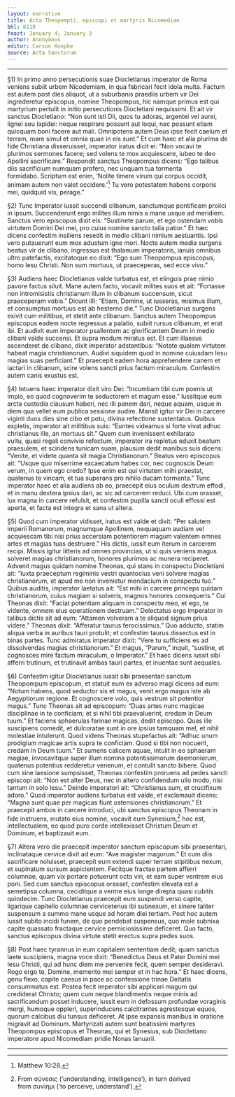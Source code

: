 ```yaml
---
layout: narrative
title: Acta Theopempti, episcopi et martyris Nicomediae
bhl: 8119
feast: January 4; January 3
author: Anonymous
editor: Carson Koepke
source: Acta Sanctorum
---
```


---

§1) In primo anno persecutionis suae Diocletianus imperator de Roma veniens subiit urbem Nicodemiam, in qua fabricari fecit idola multa. Factum est autem post dies aliquot, ut a suburbanis praediis urbem vir Dei ingrederetur episcopus, nomine Theopompus, hic namque primus est qui martyrium pertulit in initio persecutionis Diocletiani nequissimi. Et ait vir sanctus Diocletiano: “Non sunt isti Dii, quos tu adoras, argentei vel aurei, lignei seu lapidei: neque respirare possunt aut loqui, nec possunt etiam quicquam boni facere aut mali. Omnipotens autem Deus ipse fecit caelum et terram, mare simul et omnia quae in eis sunt.” Et cum haec et alia plurima de fide Christiana disseruisset, imperator iratus dicit ei: “Non vocavi te plurimos sermones facere; sed volens te mox acquiescere, iubeo te deo Apollini sacrificare.” Respondit sanctus Theopompus dicens: “Ego talibus diis sacrificium numquam profero, nec unquam tua tormenta formidabo. Scriptum est enim, ‘Nolite timere virum qui corpus occidit, animam autem non valet occidere.’[^1] Tu vero potestatem habens corporis mei, quidquid vis, perage.”

§2) Tunc Imperator iussit succendi clibanum, sanctumque pontificem proiici in ipsum. Succenderunt ergo milites illum nimis a mane usque ad meridiem. Sanctus vero episcopus dixit eis: “Sustinete parum, et ego ostendam vobis virtutem Domini Dei mei, pro cuius nomine sancto talia patior.” Et hæc dicens confestim insiliens resedit in medio clibani nimium aestuantis. Ipsi vero putauerunt eum mox adustum igne mori. Nocte autem media surgens beatus vir de clibano, ingressus est thalamum imperatoris, ianuis omnibus ultro patefactis, excitatoque eo dixit: “Ego sum Theopompus episcopus, homo Iesu Christi. Non sum mortuus, ut praeceperas, sed ecce vivo.”

§3) Audiens haec Diocletianus valde turbatus est, et elinguis prae nimio pavore factus siluit. Mane autem facto, vocavit milites suos et ait: “Fortasse non intromisistis christianum illum in clibanum succensum, sicut praeceperam vobis.” Dicunt illi: “Etiam, Domine, ut iusseras, misimus illum, et consumptus mortuus est ab hesterno die.” Tunc Diocletianus surgens exivit cum militibus, et stetit ante clibanum. Sanctus autem Theopompus episcopus eadem nocte regressus a palatio, subiit rursus clibanum, et erat ibi. Et audivit eum imperator psallentem ac glorificantem Deum in medio clibani valde succensi. Et supra modum miratus est. Et cum illaesus ascenderet de clibano, dixit imperator adstantibus: “Notate qualem virtutem habeat magia christianorum. Audivi siquidem quod in nomine cuiusdam Iesu magias suas perficiant.” Et praecepit eadem hora apprehendere canem et iactari in clibanum, scire volens sancti prius factum miraculum. Confestim autem canis exustus est.

§4) Intuens haec imperator dixit viro Dei: “Incumbam tibi cum poenis ut impio, eo quod cognoverim te seductorem et magum esse.” Iussitque eum arcta custodia clausum haberi, nec illi panem dari, neque aquam, usque in diem qua vellet eum publica sessione audire. Mansit igitur vir Dei in carcere viginti duos dies sine cibo et potu, divina refectione sustentatus. Quibus expletis, imperator ait militibus suis: “Euntes videamus si forte vivat adhuc christianus ille, an mortuus sit.” Quem cum invenissent exhilarato vultu, quasi regali convivio refectum, imperator ira repletus eduxit beatum praesulem, et scindens tunicam suam, plausum dedit manibus suis dicens: “Venite, et videte quanta sit magia Christianorum.” Beatus vero episcopus ait: “Usque quo miserrime excaecatum habes cor, nec cognoscis Deum verum, in quem ego credo? Ipse enim est qui virtutem mihi praestat, quatenus te vincam, et tua superans pro nihilo ducam tormenta.” Tunc imperator haec et alia audiens ab eo, praecepit eius oculum dextrum effodi, et in manu dextera ipsius dari, ac sic ad carcerem reduci. Ubi cum orasset, lux magna in carcere refulsit, et confestim pupilla sancti oculi effossi est aperta, et facta est integra et sana ut altera.

§5) Quod cum imperator vidisset, iratus est valde et dixit: “Per salutem imperii Romanorum, magnumque Apollinem, nequaquam audiam vel acquiescam tibi nisi prius accersiam potentiorem magum valentem omnes artes et magias tuas destruere.” His dictis, iussit eum iterum in carcerem recipi. Missis igitur litteris ad omnes provincias, ut si quis veniens magus solveret magias christianorum, honores plurimos ac munera reciperet. Advenit magus quidam nomine Theonas, qui stans in conspectu Diocletiani ait: “Iuxta praeceptum regiminis vestri quantocius veni solvere magias christianorum, et apud me non invenietur mendacium in conspectu tuo.” Quibus auditis, imperator laetatus ait: “Est mihi in carcere princeps quidam christianorum, cuius magiam si solveris, magnos honores consequeris.” Cui Theonas dixit: “Faciat potentiam aliquam in conspectu meo, et ego, te vidente, omnem eius operationem destruam.” Delectatus ergo imperator in talibus dictis ait ad eum: “Attamen volveram a te aliquod signum prius videre.” Theonas dixit: “Afferatur taurus ferocissimus.” Quo adducto, statim aliqua verba in auribus tauri protulit; et confestim taurus dissectus est in binas partes. Tunc admiratus imperator dixit: “Vere tu sufficiens es ad dissolvendas magias christianorum.” Et magus, “Parum,” inquit, “sustine, et cognosces mire factum miraculum, o Imperator.” Et haec dicens iussit sibi afferri trutinum, et trutinavit ambas tauri partes, et inuentae sunt aequales.

§6) Confestim igitur Diocletianus iussit sibi praesentari sanctum Theopompum episcopum, et statuit eum ex adverso magi dicens ad eum: “Notum habens, quod seductor sis et magus, venit ergo magus iste ab Aegyptiorum regione. Et cognoscere volo, quis vestrum sit potentior magus.” Tunc Theonas ait ad episcopum: “Duas artes nunc magicae disciplinae in te conficiam; et si nihil tibi praevaluerint, credam in Deum tuum.” Et faciens sphaerulas farinae magicas, dedit episcopo. Quas ille suscipiens comedit, et dulcoratae sunt in ore ipsius tamquam mel, et nihil molestiae intulerunt. Quod videns Theonas stupefactus ait: “Adhuc unum prodigium magicae artis supra te conficiam. Quod si tibi non nocuerit, credam in Deum tuum.” Et sumens calicem aquae, intulit in eo sphaeram magiae, invocavitque super illum nomina potentissimorum daemoniorum, quatenus potentius redderetur venenum, et contulit sancto bibere. Quod cum sine laesione sumpsisset, Theonas confestim proruens ad pedes sancti episcopi ait: “Non est alter Deus, nec in altero confidendum ullo modo, nisi tantum in solo Iesu.” Deinde imperatori ait: “Christianus sum, et crucifixum adoro.” Quod imperator audiens turbatus est valde, et exclamauit dicens: “Magna sunt quae per magicas fiunt ostensiones christianorum.” Et praecepit ambos in carcere introduci, ubi sanctus episcopus Theonam in fide instruens, mutato eius nomine, vocavit eum Synesium,[^2] hoc est, intellectualem, eo quod puro corde intellexisset Christum Deum et Dominum, et baptizauit eum.

§7) Altera vero die praecepit imperator sanctum episcopum sibi praesentari, inclinataque cervice dixit ad eum: “Ave magister magorum.” Et cum diis sacrificare noluisset, praecepit eum extendi super terram stipitibus nexum, et supinatum sursum aspicientem. Fecitque fractae partem afferri columnae, quam vix portare potuerunt octo viri, et eam super ventrem eius poni. Sed cum sanctus episcopus orasset, confestim elevata est a semetipsa columna, ceciditque a ventre eius longe direpta quasi cubitis quindecim. Tunc Diocletianus praecepit eum suspendi verso capite, ligarique capitello columnae cervicetenus ibi subnexum, et sinere taliter suspensum a summo mane usque ad horam diei tertiam. Post hoc autem iussit subito incidi funem, de quo pendebat suspensus, quo mole subnixa capite quassato fractaque cervice perniciosissime deficeret. Quo facto, sanctus episcopus divina virtute stetit erectus supra pedes suos.

§8) Post haec tyrannus in eum capitalem sententiam dedit; quam sanctus laete suscipiens, magna voce dixit: “Benedictus Deus et Pater Domini mei Iesu Christi, qui ad hunc diem me pervenire fecit, quem semper desideravi. Rogo ergo te, Domine, memento mei semper et in hac hora.” Et haec dicens, genu flexo, capite caesus in pace ac confessione trinae Deitatis consummatus est. Postea fecit imperator sibi applicari magum qui crediderat Christo; quem cum neque blandimentis neque minis ad sacrificandum posset inducere, iussit eum in defossum profundae voraginis mergi, humoque oppleri, superinducens calcitrantes agrestesque equos, quorum calcibus diu tunsus deficeret. At ipse expansis manibus in oratione migravit ad Dominum. Martyrizati autem sunt beatissimi martyres Theopompus episcopus et Theonas, qui et Synesius, sub Diocletiano imperatore apud Nicomediam pridie Nonas Ianuarii.

---

[^1]: Matthew 10:28.
[^2]: From σύνεσις (‘understanding, intelligence’), in turn derived from συνίημι (‘to perceive, understand’).
